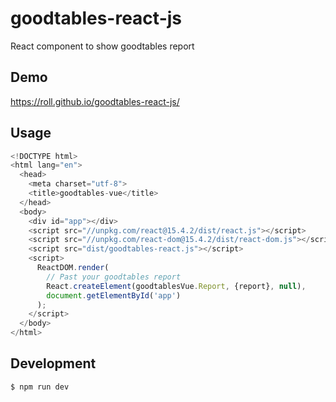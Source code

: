 # goodtables-react-js

React component to show goodtables report

## Demo

https://roll.github.io/goodtables-react-js/

## Usage

```javascript
<!DOCTYPE html>
<html lang="en">
  <head>
    <meta charset="utf-8">
    <title>goodtables-vue</title>
  </head>
  <body>
    <div id="app"></div>
    <script src="//unpkg.com/react@15.4.2/dist/react.js"></script>
    <script src="//unpkg.com/react-dom@15.4.2/dist/react-dom.js"></script>
    <script src="dist/goodtables-react.js"></script>
    <script>
      ReactDOM.render(
        // Past your goodtables report
        React.createElement(goodtablesVue.Report, {report}, null),
        document.getElementById('app')
      );
    </script>
  </body>
</html>
```

## Development

```bash
$ npm run dev
```
